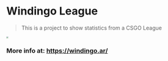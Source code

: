 # Windingo League

> This is a project to show statistics from a CSGO League

<img src="F:\Bibliotecas y Documentos\Escritorio\Programas\windingo\WINDINGO LEAGUE\WINDINGO-LEAGUE-LOGO.png" style="zoom:33%;" />

### More info at: https://windingo.ar/